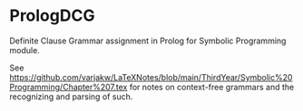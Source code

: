 # PrologDCG
Definite Clause Grammar assignment in Prolog for Symbolic Programming module.

See https://github.com/varjakw/LaTeXNotes/blob/main/ThirdYear/Symbolic%20Programming/Chapter%207.tex for notes on context-free grammars and the recognizing and parsing of such.
